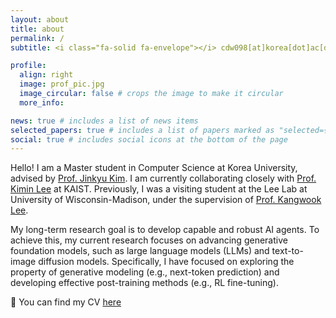 ```yaml
---
layout: about
title: about
permalink: /
subtitle: <i class="fa-solid fa-envelope"></i> cdw098[at]korea[dot]ac[dot]kr

profile:
  align: right
  image: prof_pic.jpg
  image_circular: false # crops the image to make it circular
  more_info: 

news: true # includes a list of news items
selected_papers: true # includes a list of papers marked as "selected={true}"
social: true # includes social icons at the bottom of the page
---
```


Hello! I am a Master student in Computer Science at Korea University, advised by [Prof. Jinkyu Kim](https://visionai.korea.ac.kr/). I am currently collaborating closely with [Prof. Kimin Lee](https://sites.google.com/view/kiminlee) at KAIST. Previously, I was a visiting student at the Lee Lab at University of Wisconsin-Madison, under the supervision of [Prof. Kangwook Lee](https://kangwooklee.com/aboutme/).

My long-term research goal is to develop capable and robust AI agents. To achieve this, my current research focuses on advancing generative foundation models, such as large language models (LLMs) and text-to-image diffusion models. Specifically, I have focused on exploring the property of generative modeling (e.g., next-token prediction) and developing effective post-training methods (e.g., RL fine-tuning).

📝 You can find my CV [here](/assets/pdf/cv.pdf)